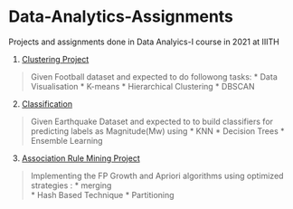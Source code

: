 # Data-Analytics-Assignments

Projects and assignments done in Data Analyics-I course in 2021 at IIITH

1) [Clustering Project](https://github.com/sravanthi657/Data-Analytics-Assignments/Clustering_Project)

> Given Football dataset and expected to do followong tasks:
    * Data Visualisation
    * K-means
    * Hierarchical Clustering
    * DBSCAN

2) [Classification](https://github.com/sravanthi657/Data-Analytics-Assignments/Assignment-1)

> Given Earthquake Dataset and expected to to build classifiers for predicting labels as Magnitude(Mw) using
    * KNN
    * Decision Trees 
    * Ensemble Learning

3) [Association Rule Mining Project](https://github.com/sravanthi657/ARM)

> Implementing the FP Growth and Apriori algorithms using optimized strategies  :
    * merging  
    * Hash Based Technique 
    * Partitioning 
